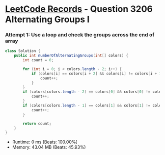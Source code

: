 # [LeetCode Records](../../README.md) - Question 3206 Alternating Groups I

### Attempt 1: Use a loop and check the groups across the end of array
```java
class Solution {
    public int numberOfAlternatingGroups(int[] colors) {
        int count = 0;

        for (int i = 0; i < colors.length - 2; i++) {
            if (colors[i] == colors[i + 2] && colors[i] != colors[i + 1]) {
                count++;
            }
        }
        if (colors[colors.length - 2] == colors[0] && colors[0] != colors[colors.length - 1]) {
            count++;
        }
        if (colors[colors.length - 1] == colors[1] && colors[1] != colors[0]) {
            count++;
        }

        return count;
    }
}
```
- Runtime: 0 ms (Beats: 100.00%)
- Memory: 43.04 MB (Beats: 45.93%)

<br>
